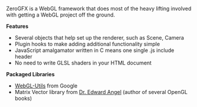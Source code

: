 ZeroGFX is a WebGL framework that does most of the heavy lifting involved with getting a WebGL project off the ground.

**Features**
  * Several objects that help set up the renderer, such as Scene, Camera
  * Plugin hooks to make adding additional functionality simple
  * JavaScript amalgamator written in C means one single .js include header
  * No need to write GLSL shaders in your HTML document

**Packaged Libraries**
  * [WebGL-Utils](https://code.google.com/p/webglsamples/) from Google
  * Matrix Vector library from [Dr. Edward Angel](http://www.cs.unm.edu/~angel/) (author of several OpenGL books)